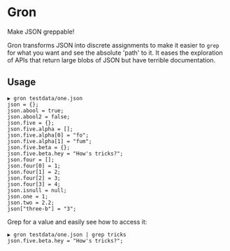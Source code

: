 # Gron

Make JSON greppable!

Gron transforms JSON into discrete assignments to make it easier to `grep` for what you want and see the absolute 'path' to it.
It eases the exploration of APIs that return large blobs of JSON but have terrible documentation.

## Usage

```
▶ gron testdata/one.json 
json = {};
json.abool = true;
json.abool2 = false;
json.five = {};
json.five.alpha = [];
json.five.alpha[0] = "fo";
json.five.alpha[1] = "fum";
json.five.beta = {};
json.five.beta.hey = "How's tricks?";
json.four = [];
json.four[0] = 1;
json.four[1] = 2;
json.four[2] = 3;
json.four[3] = 4;
json.isnull = null;
json.one = 1;
json.two = 2.2;
json["three-b"] = "3";
```

Grep for a value and easily see how to access it:

```
▶ gron testdata/one.json | grep tricks
json.five.beta.hey = "How's tricks?";
```

